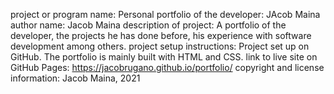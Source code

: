 project or program name: Personal portfolio of the developer: JAcob Maina
author name: Jacob Maina
description of project: A portfolio of the developer, the projects he has done before, his experience with software development among others.
project setup instructions: Project set up on GitHub. The portfolio is mainly built with HTML and CSS.
link to live site on GitHub Pages: https://jacobrugano.github.io/portfolio/
copyright and license information: Jacob Maina, 2021
